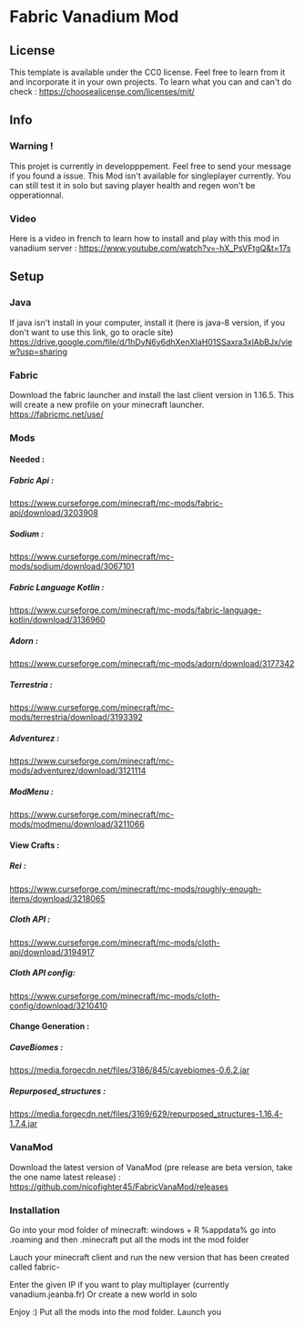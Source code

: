 # Fabric Vanadium Mod

## License

This template is available under the CC0 license. Feel free to learn from it and incorporate it in your own projects.
To learn what you can and can't do check : https://choosealicense.com/licenses/mit/

## Info

### Warning !

This projet is currently in developppement. Feel free to send your message if you found a issue. This Mod isn't available for singleplayer currently. You can still test it in solo but saving player health and regen won't be opperationnal.

### Video

Here is a video in french to learn how to install and play with this mod in vanadium server : https://www.youtube.com/watch?v=-hX_PsVFtgQ&t=17s

## Setup

### Java

If java isn't install in your computer, install it (here is java-8 version, if you don't want to use this link, go to oracle site)
https://drive.google.com/file/d/1hDyN6y6dhXenXIaH01SSaxra3xlAbBJx/view?usp=sharing

### Fabric

Download the fabric launcher and install the last client version in 1.16.5. This will create a new profile on your minecraft launcher.
https://fabricmc.net/use/

### Mods

#### Needed :
##### Fabric Api : 
https://www.curseforge.com/minecraft/mc-mods/fabric-api/download/3203908
##### Sodium : 
https://www.curseforge.com/minecraft/mc-mods/sodium/download/3067101
##### Fabric Language Kotlin : 
https://www.curseforge.com/minecraft/mc-mods/fabric-language-kotlin/download/3136960
##### Adorn : 
https://www.curseforge.com/minecraft/mc-mods/adorn/download/3177342
##### Terrestria : 
https://www.curseforge.com/minecraft/mc-mods/terrestria/download/3193392
##### Adventurez : 
https://www.curseforge.com/minecraft/mc-mods/adventurez/download/3121114
##### ModMenu : 
https://www.curseforge.com/minecraft/mc-mods/modmenu/download/3211066

#### View Crafts :

##### Rei : 
https://www.curseforge.com/minecraft/mc-mods/roughly-enough-items/download/3218065
##### Cloth API :
https://www.curseforge.com/minecraft/mc-mods/cloth-api/download/3194917
##### Cloth API config:
https://www.curseforge.com/minecraft/mc-mods/cloth-config/download/3210410

#### Change Generation :

##### CaveBiomes : 
https://media.forgecdn.net/files/3186/845/cavebiomes-0.6.2.jar
##### Repurposed_structures : 
https://media.forgecdn.net/files/3169/629/repurposed_structures-1.16.4-1.7.4.jar

### VanaMod

Download the latest version of VanaMod (pre release are beta version, take the one name latest release) : https://github.com/nicofighter45/FabricVanaMod/releases

### Installation

Go into your mod folder of minecraft:
windows + R
%appdata%
go into .roaming and then .minecraft
put all the mods int the mod folder

Lauch your minecraft client and run the new version that has been created called fabric-<version>

Enter the given IP if you want to play multiplayer (currently vanadium.jeanba.fr)
Or create a new world in solo

Enjoy :)
Put all the mods into the mod folder.
Launch you


